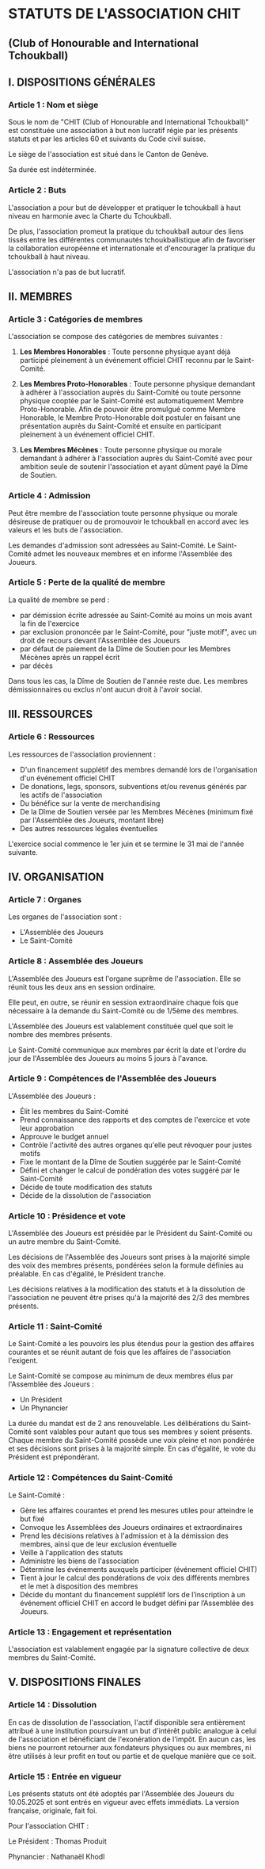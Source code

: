 # STATUTS DE L'ASSOCIATION CHIT

## (Club of Honourable and International Tchoukball)

## I. DISPOSITIONS GÉNÉRALES

### Article 1 : Nom et siège

Sous le nom de "CHIT (Club of Honourable and International Tchoukball)" est constituée une association à but non lucratif régie par les présents statuts et par les articles 60 et suivants du Code civil suisse.

Le siège de l'association est situé dans le Canton de Genève.

Sa durée est indéterminée.

### Article 2 : Buts

L'association a pour but de développer et pratiquer le tchoukball à haut niveau en harmonie avec la Charte du Tchoukball. 

De plus, l'association promeut la pratique du tchoukball autour des liens tissés entre les différentes communautés tchoukballistique afin de favoriser la collaboration européenne et internationale et d'encourager la pratique du tchoukball à haut niveau.

L'association n'a pas de but lucratif.

## II. MEMBRES

### Article 3 : Catégories de membres

L'association se compose des catégories de membres suivantes :

1. **Les Membres Honorables** : Toute personne physique ayant déjà participé pleinement à un événement officiel CHIT reconnu par le Saint-Comité.

2. **Les Membres Proto-Honorables** : Toute personne physique demandant à adhérer à l'association auprès du Saint-Comité ou toute personne physique cooptée par le Saint-Comité est automatiquement Membre Proto-Honorable. Afin de pouvoir être promulgué comme Membre Honorable, le Membre Proto-Honorable doit postuler en faisant une présentation auprès du Saint-Comité et ensuite en participant pleinement à un événement officiel CHIT.

3. **Les Membres Mécènes** : Toute personne physique ou morale demandant à adhérer à l'association auprès du Saint-Comité avec pour ambition seule de soutenir l'association et ayant dûment payé la Dîme de Soutien.

### Article 4 : Admission

Peut être membre de l'association toute personne physique ou morale désireuse de pratiquer ou de promouvoir le tchoukball en accord avec les valeurs et les buts de l'association.

Les demandes d'admission sont adressées au Saint-Comité. Le Saint-Comité admet les nouveaux membres et en informe l'Assemblée des Joueurs.

### Article 5 : Perte de la qualité de membre

La qualité de membre se perd :

- par démission écrite adressée au Saint-Comité au moins un mois avant la fin de l'exercice
- par exclusion prononcée par le Saint-Comité, pour "juste motif", avec un droit de recours devant l'Assemblée des Joueurs
- par défaut de paiement de la Dîme de Soutien pour les Membres Mécènes après un rappel écrit
- par décès

Dans tous les cas, la Dîme de Soutien de l'année reste due. Les membres démissionnaires ou exclus n'ont aucun droit à l'avoir social.

## III. RESSOURCES

### Article 6 : Ressources

Les ressources de l'association proviennent :

- D'un financement supplétif des membres demandé lors de l'organisation d'un événement officiel CHIT
- De donations, legs, sponsors, subventions et/ou revenus générés par les actifs de l'association
- Du bénéfice sur la vente de merchandising
- De la Dîme de Soutien versée par les Membres Mécènes (minimum fixé par l'Assemblée des Joueurs, montant libre)
- Des autres ressources légales éventuelles

L'exercice social commence le 1er juin et se termine le 31 mai de l'année suivante. 

## IV. ORGANISATION

### Article 7 : Organes

Les organes de l'association sont :

- L'Assemblée des Joueurs
- Le Saint-Comité

### Article 8 : Assemblée des Joueurs

L'Assemblée des Joueurs est l'organe suprême de l'association. Elle se réunit tous les deux ans en session ordinaire.

Elle peut, en outre, se réunir en session extraordinaire chaque fois que nécessaire à la demande du Saint-Comité ou de 1/5ème des membres.

L'Assemblée des Joueurs est valablement constituée quel que soit le nombre des membres présents.

Le Saint-Comité communique aux membres par écrit la date et l'ordre du jour de l'Assemblée des Joueurs au moins 5 jours à l'avance.

### Article 9 : Compétences de l'Assemblée des Joueurs

L'Assemblée des Joueurs :

- Élit les membres du Saint-Comité
- Prend connaissance des rapports et des comptes de l'exercice et vote leur approbation
- Approuve le budget annuel
- Contrôle l'activité des autres organes qu'elle peut révoquer pour justes motifs
- Fixe le montant de la Dîme de Soutien suggérée par le Saint-Comité
- Défini et changer le calcul de pondération des votes suggéré par le Saint-Comité
- Décide de toute modification des statuts
- Décide de la dissolution de l'association

### Article 10 : Présidence et vote

L'Assemblée des Joueurs est présidée par le Président du Saint-Comité ou un autre membre du Saint-Comité.

Les décisions de l'Assemblée des Joueurs sont prises à la majorité simple des voix des membres présents, pondérées selon la formule définies au préalable. En cas d'égalité, le Président tranche.

Les décisions relatives à la modification des statuts et à la dissolution de l'association ne peuvent être prises qu'à la majorité des 2/3 des membres présents.

### Article 11 : Saint-Comité

Le Saint-Comité a les pouvoirs les plus étendus pour la gestion des affaires courantes et se réunit autant de fois que les affaires de l'association l'exigent.

Le Saint-Comité se compose au minimum de deux membres élus par l'Assemblée des Joueurs :

- Un Président
- Un Phynancier

La durée du mandat est de 2 ans renouvelable. Les délibérations du Saint-Comité sont valables pour autant que tous ses membres y soient présents. Chaque membre du Saint-Comité possède une voix pleine et non pondérée et ses décisions sont prises à la majorité simple. En cas d'égalité, le vote du Président est prépondérant.

### Article 12 : Compétences du Saint-Comité

Le Saint-Comité :

- Gère les affaires courantes et prend les mesures utiles pour atteindre le but fixé
- Convoque les Assemblées des Joueurs ordinaires et extraordinaires
- Prend les décisions relatives à l'admission et à la démission des membres, ainsi que de leur exclusion éventuelle
- Veille à l'application des statuts
- Administre les biens de l'association
- Détermine les événements auxquels participer (événement officiel CHIT)
- Tient à jour le calcul des pondérations de voix des différents membres et le met à disposition des membres
- Décide du montant du financement supplétif lors de l’inscription à un événement officiel CHIT en accord le budget défini par l’Assemblée des Joueurs.

### Article 13 : Engagement et représentation

L'association est valablement engagée par la signature collective de deux membres du Saint-Comité.

## V. DISPOSITIONS FINALES

### Article 14 : Dissolution

En cas de dissolution de l'association, l'actif disponible sera entièrement attribué à une institution poursuivant un but d'intérêt public analogue à celui de l'association et bénéficiant de l'exonération de l'impôt. En aucun cas, les biens ne pourront retourner aux fondateurs physiques ou aux membres, ni être utilisés à leur profit en tout ou partie et de quelque manière que ce soit.

### Article 15 : Entrée en vigueur

Les présents statuts ont été adoptés par l'Assemblée des Joueurs du 10.05.2025 et sont entrés en vigueur avec effets immédiats. La version française, originale, fait foi.

Pour l'association CHIT :

Le Président : Thomas Produit

Phynancier : Nathanaël Khodl
